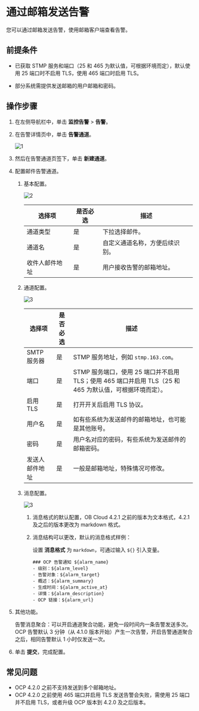 # 通过邮箱发送告警

您可以通过邮箱发送告警，使用邮箱客户端查看告警。

## 前提条件

* 已获取 STMP 服务和端口（25 和 465 为默认值，可根据环境而定），默认使用 25 端口时不启用 TLS，使用 465 端口时启用 TLS。

* 部分系统需提供发送邮箱的用户邮箱和密码。

## 操作步骤

1. 在左侧导航栏中，单击 **监控告警** > **告警**。

2. 在告警详情页中，单击 **告警通道**。

    ![1](https://obbusiness-private.oss-cn-shanghai.aliyuncs.com/doc/img/ocp/421/%E9%85%8D%E7%BD%AE%E9%92%89%E9%92%89%E5%91%8A%E8%AD%A6-1.png)

3. 然后在告警通道页签下，单击 **新建通道**。

4. 配置邮件告警通道。

    1. 基本配置。

        ![2](https://obbusiness-private.oss-cn-shanghai.aliyuncs.com/doc/img/ocp/421/%E9%85%8D%E7%BD%AE%E9%82%AE%E7%AE%B1%E5%91%8A%E8%AD%A6-1.png)

        | 选择项 | 是否必选 | 描述 |
        |-------|----------|------|
        | 通道类型 | 是 | 下拉选择邮件。 |
        | 通道名 | 是 | 自定义通道名称，方便后续识别。 |
        | 收件人邮件地址 | 是 | 用户接收告警的邮箱地址。 |

    2. 通道配置。

        ![3](https://obbusiness-private.oss-cn-shanghai.aliyuncs.com/doc/img/ocp/421/%E9%85%8D%E7%BD%AE%E9%82%AE%E7%AE%B1%E5%91%8A%E8%AD%A6-2.png)

        | 选择项 | 是否必选 | 描述 |
        |-------|----------|------|
        | SMTP 服务器 | 是 | STMP 服务地址，例如 `stmp.163.com`。 |
        | 端口 | 是 | STMP 服务端口，使用 25 端口并不启用TLS；使用 465 端口并启用 TLS（25 和 465 为默认值，可根据环境而定）。 |
        | 启用 TLS | 是 | 打开开关后启用 TLS 协议。 |
        | 用户名 | 是 | 如有些系统为发送邮件的邮箱地址，也可能是其他账号。 |
        | 密码 | 是 | 用户名对应的密码，有些系统为发送邮件的邮箱密码。 |
        | 发送人邮件地址 | 是 | 一般是邮箱地址，特殊情况可修改。 |

    3. 消息配置。

        ![3](https://obbusiness-private.oss-cn-shanghai.aliyuncs.com/doc/img/ocp/421/%E9%85%8D%E7%BD%AE%E9%82%AE%E7%AE%B1%E5%91%8A%E8%AD%A6-3.png)

        1. 消息格式的默认配置，OB Cloud 4.2.1 之前的版本为文本格式，4.2.1 及之后的版本更改为 markdown 格式。

        2. 消息结构可以更改，默认的消息格式样例：

           设置 **消息格式** 为 `markdown`，可通过输入 `${}` 引入变量。

            ```shell
            ### OCP 告警通知 ${alarm_name}
            - 级别：${alarm_level}
            - 告警对象：${alarm_target}
            - 概述：${alarm_summary}
            - 生成时间：${alarm_active_at}
            - 详情：${alarm_description}
            - OCP 链接：${alarm_url}
            ```

5. 其他功能。

   告警消息聚合：可以开启通道聚合功能，避免一段时间内一条告警发送多次。OCP 告警默认 3 分钟（从 4.1.0 版本开始）产生一次告警，开启告警通道聚合之后，相同告警默认 1 小时仅发送一次。

6. 单击 **提交**，完成配置。

## 常见问题

* OCP 4.2.0 之前不支持发送到多个邮箱地址。
* OCP 4.2.0 之前使用 465 端口并启用 TLS 发送告警会失败，需使用 25 端口并不启用 TLS，或者升级 OCP 版本到 4.2.0 及之后版本。
